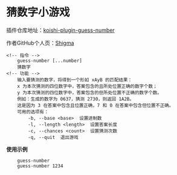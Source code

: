 # 猜数字小游戏

插件仓库地址：[koishi-plugin-guess-number](https://github.com/koishijs/koishi-plugin-guess-number)

作者GitHub个人页：[Shigma](https://github.com/Shigma)

```
<!-- 指令 -->
    guess-number [...number]
    猜数字
<!-- 功能 -->
    输入要猜测的数字，将得到一个形如 xAyB 的匹配结果：
    x 为本次猜测的四位数字中，答案包含的且所处位置正确的数字个数；
    y 为本次猜测的四位数字中，答案包含的但所处位置不正确的数字个数。
    例如：生成的数字为 0637，猜测 2730，则返回 1A2B。
    这是因为 3 在答案中包含且位置正确，7 和 0 在答案中包含但位置不正确。
    可用的选项有：
        -b, --base <base>  设置进制数
        -l, --length <length>  设置答案长度
        -c, --chances <count>  设置猜测次数
        -q, --quit  退出游戏
```

**使用示例**
```
    guess-number
    guess-number 1234
```